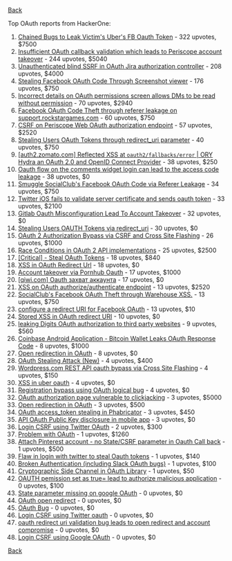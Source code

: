 [Back](../README.md)

Top OAuth reports from HackerOne:

1. [Chained Bugs to Leak Victim's Uber's FB Oauth Token](https://hackerone.com/reports/202781) - 322 upvotes, $7500
2. [Insufficient OAuth callback validation which leads to Periscope account takeover](https://hackerone.com/reports/110293) - 244 upvotes, $5040
3. [Unauthenticated blind SSRF in OAuth Jira authorization controller](https://hackerone.com/reports/398799) - 208 upvotes, $4000
4. [Stealing Facebook OAuth Code Through Screenshot viewer](https://hackerone.com/reports/488269) - 176 upvotes, $750
5. [Incorrect details on OAuth permissions screen allows DMs to be read without permission](https://hackerone.com/reports/434763) - 70 upvotes, $2940
6. [Facebook OAuth Code Theft through referer leakage on support.rockstargames.com](https://hackerone.com/reports/482743) - 60 upvotes, $750
7. [CSRF on Periscope Web OAuth authorization endpoint](https://hackerone.com/reports/215381) - 57 upvotes, $2520
8. [Stealing Users OAuth Tokens through redirect_uri parameter](https://hackerone.com/reports/665651) - 40 upvotes, $750
9. [[auth2.zomato.com] Reflected XSS at `oauth2/fallbacks/error` | ORY Hydra an OAuth 2.0 and OpenID Connect Provider](https://hackerone.com/reports/456333) - 38 upvotes, $250
10. [Oauth flow on the comments widget login can lead to the access code leakage](https://hackerone.com/reports/292783) - 38 upvotes, $0
11. [Smuggle SocialClub's Facebook OAuth Code via Referer Leakage](https://hackerone.com/reports/342709) - 34 upvotes, $750
12. [Twitter iOS fails to validate server certificate and sends oauth token](https://hackerone.com/reports/168538) - 33 upvotes, $2100
13. [Gitlab Oauth Misconfiguration Lead To Account Takeover](https://hackerone.com/reports/541701) - 32 upvotes, $0
14. [Stealing Users OAUTH Tokens via redirect_uri](https://hackerone.com/reports/405100) - 30 upvotes, $0
15. [OAuth 2 Authorization Bypass via CSRF and Cross Site Flashing](https://hackerone.com/reports/136582) - 26 upvotes, $1000
16. [Race Conditions in OAuth 2 API implementations](https://hackerone.com/reports/55140) - 25 upvotes, $2500
17. [[Critical] - Steal OAuth Tokens](https://hackerone.com/reports/131202) - 18 upvotes, $840
18. [XSS in OAuth Redirect Url](https://hackerone.com/reports/163707) - 18 upvotes, $0
19. [Account takeover via Pornhub Oauth](https://hackerone.com/reports/192648) - 17 upvotes, $1000
20. [[qiwi.com] Oauth захват аккаунта](https://hackerone.com/reports/159507) - 17 upvotes, $0
21. [XSS on OAuth authorize/authenticate endpoint](https://hackerone.com/reports/87040) - 13 upvotes, $2520
22. [SocialClub's Facebook OAuth Theft through Warehouse XSS.](https://hackerone.com/reports/316948) - 13 upvotes, $750
23. [configure a redirect URI for Facebook OAuth](https://hackerone.com/reports/140432) - 13 upvotes, $10
24. [Stored XSS in OAuth redirect URI](https://hackerone.com/reports/261138) - 10 upvotes, $0
25. [leaking Digits OAuth authorization to third party websites](https://hackerone.com/reports/166942) - 9 upvotes, $560
26. [Coinbase Android Application - Bitcoin Wallet Leaks OAuth Response Code](https://hackerone.com/reports/5314) - 8 upvotes, $1000
27. [Open redirection in OAuth](https://hackerone.com/reports/405697) - 8 upvotes, $0
28. [OAuth Stealing Attack (New)](https://hackerone.com/reports/3930) - 4 upvotes, $400
29. [Wordpress.com REST API oauth bypass via Cross Site Flashing](https://hackerone.com/reports/176308) - 4 upvotes, $150
30. [XSS in uber oauth](https://hackerone.com/reports/131052) - 4 upvotes, $0
31. [Registration bypass using OAuth logical bug](https://hackerone.com/reports/64946) - 4 upvotes, $0
32. [OAuth authorization page vulnerable to clickjacking](https://hackerone.com/reports/65825) - 3 upvotes, $5000
33. [Open redirection in OAuth](https://hackerone.com/reports/55525) - 3 upvotes, $500
34. [OAuth access_token stealing in Phabricator](https://hackerone.com/reports/3596) - 3 upvotes, $450
35. [API OAuth Public Key disclosure in mobile app](https://hackerone.com/reports/160120) - 3 upvotes, $0
36. [Login CSRF using Twitter OAuth](https://hackerone.com/reports/2228) - 2 upvotes, $300
37. [Problem with OAuth](https://hackerone.com/reports/46485) - 1 upvotes, $1260
38. [Attach Pinterest account - no State/CSRF parameter in Oauth Call back](https://hackerone.com/reports/111218) - 1 upvotes, $500
39. [Flaw in login with twitter to steal Oauth tokens](https://hackerone.com/reports/44492) - 1 upvotes, $140
40. [Broken Authentication (including Slack OAuth bugs)](https://hackerone.com/reports/2559) - 1 upvotes, $100
41. [Cryptographic Side Channel in OAuth Library](https://hackerone.com/reports/31168) - 1 upvotes, $50
42. [OAUTH pemission set as true= lead to authorize malicious application](https://hackerone.com/reports/87561) - 0 upvotes, $100
43. [State parameter missing on google OAuth](https://hackerone.com/reports/2688) - 0 upvotes, $0
44. [OAuth open redirect](https://hackerone.com/reports/7900) - 0 upvotes, $0
45. [OAuth Bug](https://hackerone.com/reports/9460) - 0 upvotes, $0
46. [Login CSRF using Twitter oauth](https://hackerone.com/reports/13555) - 0 upvotes, $0
47. [oauth redirect uri validation bug leads to open redirect and account compromise](https://hackerone.com/reports/20661) - 0 upvotes, $0
48. [Login CSRF using Google OAuth](https://hackerone.com/reports/118737) - 0 upvotes, $0


[Back](../README.md)